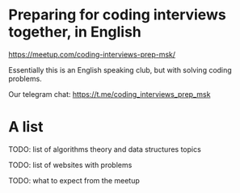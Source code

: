 # Preparing for coding interviews together, in English

https://meetup.com/coding-interviews-prep-msk/

Essentially this is an English speaking club, but with solving coding problems.

Our telegram chat: https://t.me/coding_interviews_prep_msk


# A list

TODO: list of algorithms theory and data structures topics

TODO: list of websites with problems

TODO: what to expect from the meetup



